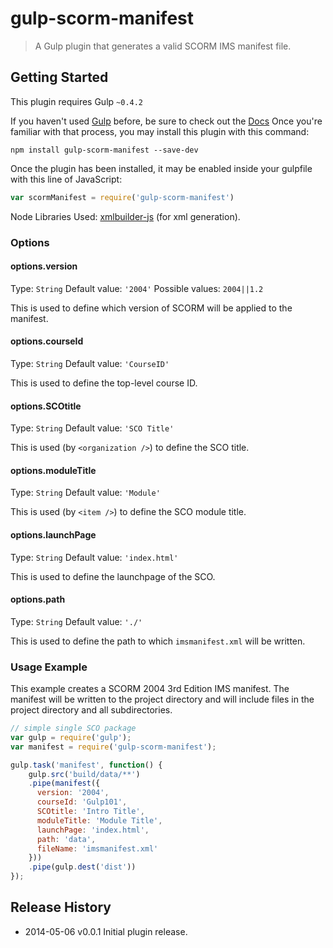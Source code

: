 # gulp-scorm-manifest

> A Gulp plugin that generates a valid SCORM IMS manifest file.

## Getting Started
This plugin requires Gulp `~0.4.2`

If you haven't used [Gulp](http://gulpjs.com/) before, be sure to check out the [Docs](https://github.com/gulpjs/gulp/blob/master/README.md#gulp---) Once you're familiar with that process, you may install this plugin with this command:

```shell
npm install gulp-scorm-manifest --save-dev
```

Once the plugin has been installed, it may be enabled inside your gulpfile with this line of JavaScript:

```js
var scormManifest = require('gulp-scorm-manifest')
```

Node Libraries Used:
[xmlbuilder-js](https://github.com/oozcitak/xmlbuilder-js) (for xml generation).

### Options

#### options.version
Type: `String`
Default value: `'2004'`
Possible values: `2004||1.2`

This is used to define which version of SCORM will be applied to the manifest.

#### options.courseId
Type: `String`
Default value: `'CourseID'`

This is used to define the top-level course ID.

#### options.SCOtitle
Type: `String`
Default value: `'SCO Title'`

This is used (by `<organization />`) to define the SCO title.

#### options.moduleTitle
Type: `String`
Default value: `'Module'`

This is used (by `<item />`) to define the SCO module title.

#### options.launchPage
Type: `String`
Default value: `'index.html'`

This is used to define the launchpage of the SCO.

#### options.path
Type: `String`
Default value: `'./'`

This is used to define the path to which `imsmanifest.xml` will be written.

### Usage Example

This example creates a SCORM 2004 3rd Edition IMS manifest. The manifest will be written to the project directory and will include files in the project directory and all subdirectories.

```js
// simple single SCO package
var gulp = require('gulp');
var manifest = require('gulp-scorm-manifest');

gulp.task('manifest', function() {
    gulp.src('build/data/**')
    .pipe(manifest({
      version: '2004',
      courseId: 'Gulp101',
      SCOtitle: 'Intro Title',
      moduleTitle: 'Module Title',
      launchPage: 'index.html',
      path: 'data',
      fileName: 'imsmanifest.xml'
    }))
    .pipe(gulp.dest('dist'))
});
```

## Release History
  * 2014-05-06   v0.0.1   Initial plugin release.